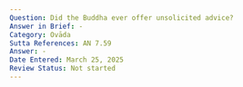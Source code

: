 ```yaml
---
Question: Did the Buddha ever offer unsolicited advice?
Answer in Brief: -
Category: Ovāda
Sutta References: AN 7.59
Answer: -
Date Entered: March 25, 2025
Review Status: Not started
---
```

